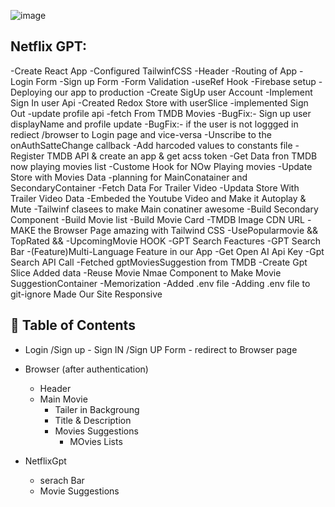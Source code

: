 ![image](https://github.com/user-attachments/assets/c79114a4-0822-429e-9000-166f742632a9)





## Netflix GPT:

-Create React App
   -Configured TailwinfCSS
   -Header
   -Routing of App
   -Login Form
   -Sign up Form
   -Form Validation
   -useRef Hook
   -Firebase setup
   -Deploying our app to production
   -Create SigUp user Account
   -Implement Sign In user Api
   -Created Redox Store with userSlice 
   -implemented Sign Out
   -update profile api
   -fetch From TMDB Movies
   -BugFix:- Sign up user displayName and profile update
   -BugFix:- if the user is not loggged in rediect /browser to Login page and vice-versa
   -Unscribe to the onAuthSatteChange callback
   -Add harcoded values to constants file
   -Register TMDB API & create an app & get acss token
   -Get Data fron TMDB now playing movies list 
   -Custome Hook for NOw Playing movies
   -Update Store with Movies Data
   -planning for MainConatainer and SecondaryContainer
   -Fetch Data For Trailer Video
   -Updata Store With Trailer Video Data
   -Embeded the Youtube Video and Make it Autoplay & Mute
   -Tailwinf clasees to make Main conatiner awesome
   -Build Secondary Component
   -Build Movie list
   -Build Movie Card
   -TMDB Image CDN URL
   -MAKE the Browser Page amazing with Tailwind CSS
   -UsePopularmovie && TopRated && -UpcomingMovie HOOK
   -GPT Search Feactures
   -GPT Search Bar
   -(Feature)Multi-Language Feature in our App
   -Get Open AI Api Key
   -Gpt Search API Call
   -Fetched gptMoviesSuggestion from TMDB
   -Create Gpt Slice Added data
   -Reuse Movie Nmae Component to Make Movie SuggestionContainer
   -Memorization
   -Added .env file
   -Adding .env file to git-ignore
   Made Our Site Responsive

    

## 📔 Table of Contents
- Login /Sign up
       - Sign IN /Sign UP Form
       - redirect to Browser page
- Browser (after authentication)
   - Header
   - Main Movie
       - Tailer in Backgroung
       - Title & Description
       - Movies Suggestions
         - MOvies Lists

- NetflixGpt
   - serach Bar
   - Movie Suggestions
